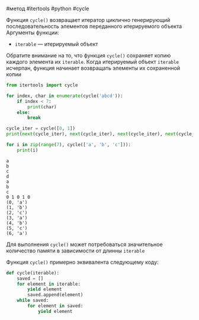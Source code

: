 #метод #itertools #python #cycle

Функция `cycle()` возвращает итератор циклично генерирующий последовательность элементов переданного итерируемого объекта
Аргументы функции:
- `iterable` — итерируемый объект

Обратите внимание на то, что функция `cycle()` сохраняет копию каждого элемента их `iterable`. Когда итерируемый объект `iterable` исчерпан, функция начинает возвращать элементы их сохраненной копии
```python
from itertools import cycle

for index, char in enumerate(cycle('abcd')):
    if index < 7:
        print(char)
    else:
        break

cycle_iter = cycle([0, 1])
print(next(cycle_iter), next(cycle_iter), next(cycle_iter), next(cycle_iter), next(cycle_iter))

for i in zip(range(7), cycle(['a', 'b', 'c'])):
    print(i)
```
```
a
b
c
d
a
b
c
0 1 0 1 0
(0, 'a')
(1, 'b')
(2, 'c')
(3, 'a')
(4, 'b')
(5, 'c')
(6, 'a')
```
Для выполнения `cycle()` может потребоваться значительное количество памяти в зависимости от длинны `iterable`

Функция `cycle()` примерно эквивалента следующему коду:
```python
def cycle(iterable):
    saved = []
    for element in iterable:
        yield element
        saved.append(element)
    while saved:
        for element in saved:
            yield element
```